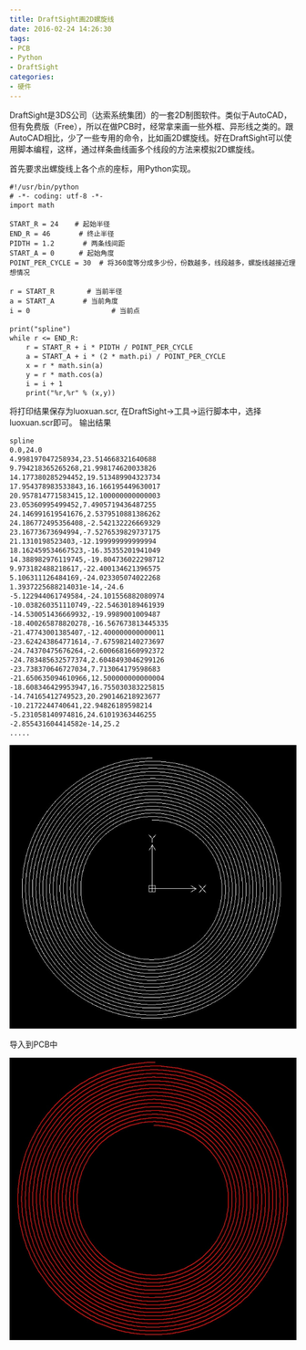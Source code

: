 ```yaml
---
title: DraftSight画2D螺旋线
date: 2016-02-24 14:26:30
tags: 
- PCB 
- Python 
- DraftSight
categories: 
- 硬件
---
```


DraftSight是3DS公司（达索系统集团）的一套2D制图软件。类似于AutoCAD，但有免费版（Free），所以在做PCB时，经常拿来画一些外框、异形线之类的。跟AutoCAD相比，少了一些专用的命令，比如画2D螺旋线。好在DraftSight可以使用脚本编程，这样，通过样条曲线画多个线段的方法来模拟2D螺旋线。

首先要求出螺旋线上各个点的座标，用Python实现。
```
#!/usr/bin/python
# -*- coding: utf-8 -*-
import math

START_R = 24    # 起始半径
END_R = 46       # 终止半径
PIDTH = 1.2       # 两条线间距
START_A = 0      # 起始角度
POINT_PER_CYCLE = 30  # 将360度等分成多少份，份数越多，线段越多，螺旋线越接近理想情况

r = START_R        # 当前半径
a = START_A       # 当前角度
i = 0                    # 当前点

print("spline")
while r <= END_R:
    r = START_R + i * PIDTH / POINT_PER_CYCLE
    a = START_A + i * (2 * math.pi) / POINT_PER_CYCLE
    x = r * math.sin(a)
    y = r * math.cos(a)
    i = i + 1
    print("%r,%r" % (x,y))
```

将打印结果保存为luoxuan.scr, 在DraftSight->工具->运行脚本中，选择luoxuan.scr即可。
输出结果
```
spline
0.0,24.0
4.998197047258934,23.514668321640688
9.794218365265268,21.998174620033826
14.177380285294452,19.513489904323734
17.954378983533843,16.166195449630017
20.957814771583415,12.100000000000003
23.05360995499452,7.4905719436487255
24.146991619541676,2.5379510881386262
24.186772495356408,-2.542132226669329
23.16773673694994,-7.5276539829737175
21.1310198523403,-12.199999999999994
18.162459534667523,-16.35355201941049
14.388982976119745,-19.804736022298712
9.973182488218617,-22.400134621396575
5.106311126484169,-24.023305074022268
1.3937225688214031e-14,-24.6
-5.122944061749584,-24.101556882080974
-10.038260351110749,-22.54630189461939
-14.530051436669932,-19.9989001009487
-18.400265878820278,-16.567673813445335
-21.47743001385407,-12.400000000000011
-23.624243864771614,-7.675982140273697
-24.74370475676264,-2.6006681660992372
-24.783485632577374,2.6048493046299126
-23.738370646727034,7.713064179598683
-21.650635094610966,12.500000000000004
-18.608346429953947,16.755030383225815
-14.74165412749523,20.290146218923677
-10.2172244740641,22.94826189598214
-5.231058140974816,24.61019363446255
-2.855431604414582e-14,25.2
.....
```

![Image](/images/2016-02-24/14-56-11.jpg)

导入到PCB中

![Image](/images/2016-02-24/14-56-29.jpg)
